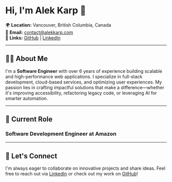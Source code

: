 # Hi, I'm Alek Karp 👋

🌍 **Location:** Vancouver, British Columbia, Canada\
📧 **Email:** [contact@alekkarp.com](mailto\:contact@alekkarp.com)\
🔗 **Links:** [GitHub](https://github.com/alek-karp) | [LinkedIn](https://linkedin.com/in/alek-karp)

---

## 👨‍💻 About Me

I'm a **Software Engineer** with over 6 years of experience building scalable and high-performance web applications. I specialize in full-stack development, cloud-based services, and optimizing user experiences. My passion lies in crafting impactful solutions that make a difference—whether it's improving accessibility, refactoring legacy code, or leveraging AI for smarter automation.

---

## 💼 Current Role

### **Software Development Engineer at Amazon**

---

## 🚀 Let's Connect

I'm always eager to collaborate on innovative projects and share ideas. Feel free to reach out via [LinkedIn](https://linkedin.com/in/alek-karp) or check out my work on [GitHub](https://github.com/alek-karp)!
